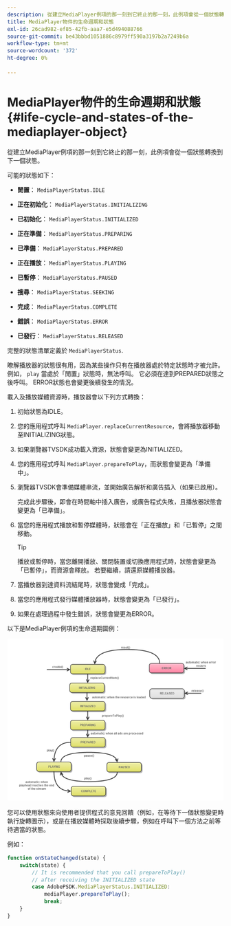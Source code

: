 ```yaml
---
description: 從建立MediaPlayer例項的那一刻到它終止的那一刻，此例項會從一個狀態轉換到下一個狀態。
title: MediaPlayer物件的生命週期和狀態
exl-id: 26cad982-ef85-42fb-aaa7-e5d494088766
source-git-commit: be43bbbd1051886c8979ff590a3197b2a7249b6a
workflow-type: tm+mt
source-wordcount: '372'
ht-degree: 0%

---
```


# MediaPlayer物件的生命週期和狀態{#life-cycle-and-states-of-the-mediaplayer-object}

從建立MediaPlayer例項的那一刻到它終止的那一刻，此例項會從一個狀態轉換到下一個狀態。

可能的狀態如下：

* **閒置**： `MediaPlayerStatus.IDLE`

* **正在初始化**： `MediaPlayerStatus.INITIALIZING`

* **已初始化**： `MediaPlayerStatus.INITIALIZED`

* **正在準備**： `MediaPlayerStatus.PREPARING`

* **已準備**： `MediaPlayerStatus.PREPARED`

* **正在播放**： `MediaPlayerStatus.PLAYING`

* **已暫停**： `MediaPlayerStatus.PAUSED`

* **搜尋**： `MediaPlayerStatus.SEEKING`

* **完成**： `MediaPlayerStatus.COMPLETE`

* **錯誤**： `MediaPlayerStatus.ERROR`

* **已發行**： `MediaPlayerStatus.RELEASED`

完整的狀態清單定義於 `MediaPlayerStatus`.

瞭解播放器的狀態很有用，因為某些操作只有在播放器處於特定狀態時才被允許。 例如， `play` 當處於「閒置」狀態時，無法呼叫。 它必須在達到PREPARED狀態之後呼叫。 ERROR狀態也會變更後續發生的情況。

載入及播放媒體資源時，播放器會以下列方式轉換：

1. 初始狀態為IDLE。
1. 您的應用程式呼叫 `MediaPlayer.replaceCurrentResource`，會將播放器移動至INITIALIZING狀態。
1. 如果瀏覽器TVSDK成功載入資源，狀態會變更為INITIALIZED。
1. 您的應用程式呼叫 `MediaPlayer.prepareToPlay`，而狀態會變更為「準備中」。
1. 瀏覽器TVSDK會準備媒體串流，並開始廣告解析和廣告插入（如果已啟用）。

   完成此步驟後，即會在時間軸中插入廣告，或廣告程式失敗，且播放器狀態會變更為「已準備」。
1. 當您的應用程式播放和暫停媒體時，狀態會在「正在播放」和「已暫停」之間移動。

   >[!TIP]
   >
   >播放或暫停時，當您離開播放、關閉裝置或切換應用程式時，狀態會變更為「已暫停」，而資源會釋放。 若要繼續，請還原媒體播放器。

1. 當播放器到達資料流結尾時，狀態會變成「完成」。
1. 當您的應用程式發行媒體播放器時，狀態會變更為「已發行」。
1. 如果在處理過程中發生錯誤，狀態會變更為ERROR。

以下是MediaPlayer例項的生命週期圖例：

<!--<a id="fig_DD3DAE7507C549C8A4720A26DFCFFCCB"></a>-->

![](assets/player-state-transitions-diagram-android_1.2_web.png)

您可以使用狀態來向使用者提供程式的意見回饋（例如，在等待下一個狀態變更時執行旋轉圖示），或是在播放媒體時採取後續步驟，例如在呼叫下一個方法之前等待適當的狀態。

例如：

```js
function onStateChanged(state) { 
    switch(state) { 
        // It is recommended that you call prepareToPlay()  
        // after receiving the INITIALIZED state             
        case AdobePSDK.MediaPlayerStatus.INITIALIZED: 
            mediaPlayer.prepareToPlay(); 
            break; 
    } 
} 
```
